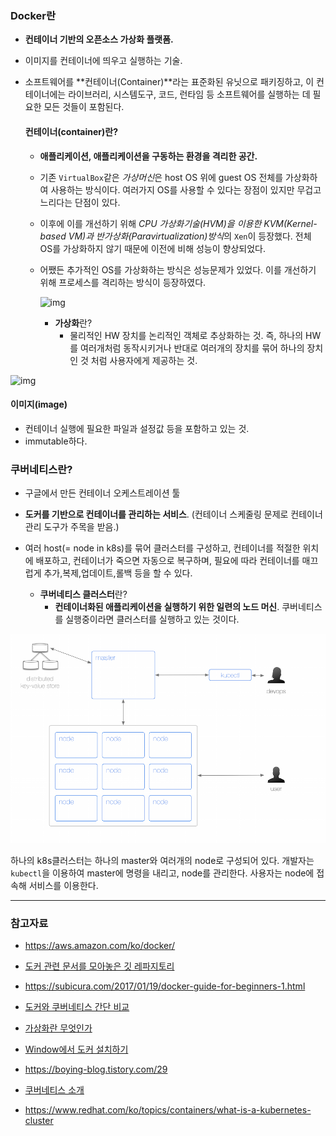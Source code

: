 

### Docker란

- **컨테이너 기반의 오픈소스 가상화 플랫폼.** 

- 이미지를 컨테이너에 띄우고 실행하는 기술.

- 소프트웨어를 **컨테이너(Container)**라는 표준화된 유닛으로 패키징하고, 이 컨테이너에는 라이브러리, 시스템도구, 코드, 런타임 등 소프트웨어를 실행하는 데 필요한 모든 것들이 포함된다.

  

  #### **컨테이너(container)란?**

  - **애플리케이션, 애플리케이션을 구동하는 환경을 격리한 공간.**

  - 기존 `VirtualBox`같은 *가상머신*은 host OS 위에 guest OS 전체를 가상화하여 사용하는 방식이다. 여러가지 OS를 사용할 수 있다는 장점이 있지만 무겁고 느리다는 단점이 있다.

  - 이후에 이를 개선하기 위해 *CPU 가상화기술(HVM)을 이용한 KVM(Kernel-based VM)과 반가상화(Paravirtualization)방식*의 `Xen`이 등장했다. 전체 OS를 가상화하지 않기 때문에 이전에 비해 성능이 향상되었다.

  - 어쨌든 추가적인 OS를 가상화하는 방식은 성능문제가 있었다. 이를 개선하기 위해 프로세스를 격리하는 방식이 등장하였다.

    ![img](https://media.vlpt.us/images/ckstn0777/post/79726ae8-55ec-4f5e-88a3-ef976bc97c43/image.png)

    - **가상화**란?
      - 물리적인 HW 장치를 논리적인 객체로 추상화하는 것. 즉, 하나의 HW를 여러개처럼 동작시키거나 반대로 여러개의 장치를 묶어 하나의 장치인 것 처럼 사용자에게 제공하는 것. 

![img](https://blog.kakaocdn.net/dn/bOopWd/btqyAcmVho9/kZW4AzFrGuuIX4Mjb6Smtk/img.png)



#### 이미지(image)

- 컨테이너 실행에 필요한 파일과 설정값 등을 포함하고 있는 것. 
- immutable하다.





### 쿠버네티스란?

- 구글에서 만든 컨테이너 오케스트레이션 툴

- **도커를 기반으로 컨테이너를 관리하는 서비스**. (컨테이너 스케줄링 문제로 컨테이너 관리 도구가 주목을 받음.) 
- 여러 host(= node in k8s)를 묶어 클러스터를 구성하고, 컨테이너를 적절한 위치에 배포하고, 컨테이너가 죽으면 자동으로 복구하며, 필요에 따라 컨테이너를 매끄럽게 추가,복제,업데이트,롤백 등을 할 수 있다.
  - **쿠버네티스 클러스터**란?
    - **컨테이너화된 애플리케이션을 실행하기 위한 일련의 노드 머신**. 쿠버네티스를 실행중이라면 클러스터를 실행하고 있는 것이다.

![img](https://raw.githubusercontent.com/1ambda/1ambda.github.io/master/assets/images/infra-kubernetes/intro/physical-layout.png)

하나의 k8s클러스터는 하나의 master와 여러개의 node로 구성되어 있다. 개발자는 `kubectl`을 이용하여 master에 명령을 내리고, node를 관리한다. 사용자는 node에 접속해 서비스를 이용한다.





----

### 참고자료

- https://aws.amazon.com/ko/docker/

- [도커 관련 문서를 모아놓은 깃 레파지토리](https://github.com/remotty/documents.docker.co.kr)

- https://subicura.com/2017/01/19/docker-guide-for-beginners-1.html

- [도커와 쿠버네티스 간단 비교](https://wooono.tistory.com/109)

- [가상화란 무엇인가](https://subicura.com/2017/01/19/docker-guide-for-beginners-1.html)

- [Window에서 도커 설치하기](https://goddaehee.tistory.com/251)

- https://boying-blog.tistory.com/29

- [쿠버네티스 소개](https://www.popit.kr/kubernetes-introduction/)

- https://www.redhat.com/ko/topics/containers/what-is-a-kubernetes-cluster